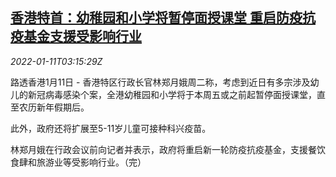 <!--1641871862000-->
[香港特首：幼稚园和小学将暂停面授课堂 重启防疫抗疫基金支援受影响行业](https://cn.reuters.com/article/hk-health-measures-0111-tues-idCNKBS2JL08R)
------

<div><i>2022-01-11T03:15:29Z</i></div><p>路透香港1月11日 - 香港特区行政长官林郑月娥周二称，考虑到近日有多宗涉及幼儿的新冠病毒感染个案，全港幼稚园和小学将于本周五或之前起暂停面授课堂，直至农历新年假期后。</p><p>此外，政府还将扩展至5-11岁儿童可接种科兴疫苗。</p><p>林郑月娥在行政会议前向记者并表示，政府将重启新一轮防疫抗疫基金，支援餐饮食肆和旅游业等受影响行业。（完）</p>
